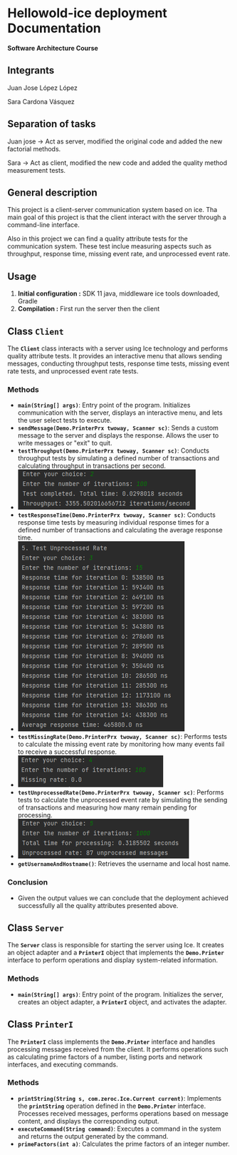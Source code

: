 # Hellowold-ice deployment Documentation

****Software Architecture Course****

## Integrants

Juan Jose López López

Sara Cardona Vásquez 

## Separation of tasks

Juan jose → Act as server, modified the original code and added the new factorial methods.

Sara → Act as client, modified the new code and added the quality method measurement tests.

## General description

This project is a client-server communication system based on ice. Tha main goal of this project is that the client interact with the server through a command-line interface.

Also in this project we can find a quality attribute tests for the communication system. These test inclue measuring aspects such as throughput, response time, missing event rate, and unprocessed event rate.

## Usage

1. ****************************************************Initial configuration :**************************************************** SDK 11 java, middleware ice tools downloaded, Gradle 
2. ****************************Compilation :**************************** First run the server then the client

## **Class `Client`**

The **`Client`** class interacts with a server using Ice technology and performs quality attribute tests. It provides an interactive menu that allows sending messages, conducting throughput tests, response time tests, missing event rate tests, and unprocessed event rate tests.

### **Methods**

- **`main(String[] args)`**: Entry point of the program. Initializes communication with the server, displays an interactive menu, and lets the user select tests to execute.
- **`sendMessage(Demo.PrinterPrx twoway, Scanner sc)`**: Sends a custom message to the server and displays the response. Allows the user to write messages or "exit" to quit.
- **`testThroughput(Demo.PrinterPrx twoway, Scanner sc)`**: Conducts throughput tests by simulating a defined number of transactions and calculating throughput in transactions per second.
- ![img_1.png](img/img_1.png)
- **`testResponseTime(Demo.PrinterPrx twoway, Scanner sc)`**: Conducts response time tests by measuring individual response times for a defined number of transactions and calculating the average response time.
- ![img_2.png](img/img_2.png)
- **`testMissingRate(Demo.PrinterPrx twoway, Scanner sc)`**: Performs tests to calculate the missing event rate by monitoring how many events fail to receive a successful response.
- ![img_3.png](img/img_3.png)
- **`testUnprocessedRate(Demo.PrinterPrx twoway, Scanner sc)`**: Performs tests to calculate the unprocessed event rate by simulating the sending of transactions and measuring how many remain pending for processing.
- ![img.png](img/img.png)
- **`getUsernameAndHostname()`**: Retrieves the username and local host name.

### **Conclusion**
- Given the output values we can conclude that the deployment achieved successfully all the quality attributes presented above.  
## **Class `Server`**

The **`Server`** class is responsible for starting the server using Ice. It creates an object adapter and a **`PrinterI`** object that implements the **`Demo.Printer`** interface to perform operations and display system-related information.

### **Methods**

- **`main(String[] args)`**: Entry point of the program. Initializes the server, creates an object adapter, a **`PrinterI`** object, and activates the adapter.

## **Class `PrinterI`**

The **`PrinterI`** class implements the **`Demo.Printer`** interface and handles processing messages received from the client. It performs operations such as calculating prime factors of a number, listing ports and network interfaces, and executing commands.

### **Methods**

- **`printString(String s, com.zeroc.Ice.Current current)`**: Implements the **`printString`** operation defined in the **`Demo.Printer`** interface. Processes received messages, performs operations based on message content, and displays the corresponding output.
- **`executeCommand(String command)`**: Executes a command in the system and returns the output generated by the command.
- **`primeFactors(int a)`**: Calculates the prime factors of an integer number.
